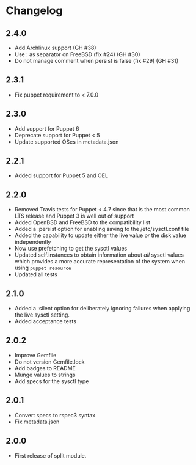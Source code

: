 # Changelog

## 2.4.0

- Add Archlinux support (GH #38)
- Use : as separator on FreeBSD (fix #24) (GH #30)
- Do not manage comment when persist is false (fix #29) (GH #31)

## 2.3.1

- Fix puppet requirement to < 7.0.0

## 2.3.0

- Add support for Puppet 6
- Deprecate support for Puppet < 5
- Update supported OSes in metadata.json

## 2.2.1
- Added support for Puppet 5 and OEL

## 2.2.0
- Removed Travis tests for Puppet < 4.7 since that is the most common LTS
  release and Puppet 3 is well out of support
- Added OpenBSD and FreeBSD to the compatibility list
- Added a :persist option for enabling saving to the /etc/sysctl.conf file
- Added the capability to update either the live value *or* the disk value
  independently
- Now use prefetching to get the sysctl values
- Updated self.instances to obtain information about *all* sysctl values which
  provides a more accurate representation of the system when using `puppet
  resource`
- Updated all tests

## 2.1.0
- Added a :silent option for deliberately ignoring failures when applying the
  live sysctl setting.
- Added acceptance tests

## 2.0.2

- Improve Gemfile
- Do not version Gemfile.lock
- Add badges to README
- Munge values to strings
- Add specs for the sysctl type

## 2.0.1

- Convert specs to rspec3 syntax
- Fix metadata.json

## 2.0.0

- First release of split module.
